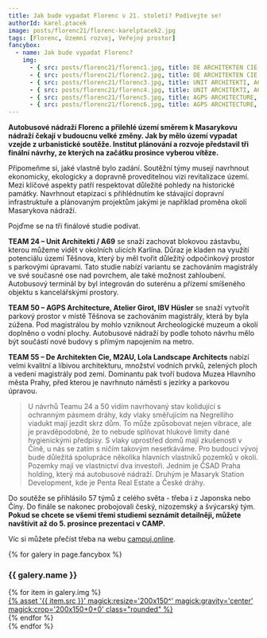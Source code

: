 ```yaml
---
title: Jak bude vypadat Florenc v 21. století? Podívejte se! 
authorId: karel.ptacek
image: posts/florenc21/florenc-karelptacek2.jpg
tags: [Florenc, Územní rozvoj, Veřejný prostor]
fancybox:
  - name: Jak bude vypadat Florenc?
    img:
      - { src: posts/florenc21/florenc1.jpg, title: DE ARCHITEKTEN CIE., M2AU, LOLA LANDSCAPE ARCHITECTS - Při průchodu pod Magistrálou návštěvník zažívá mnoho-vrstvou městskou krajinu v níž se setkávají různé světy: pěší park, zklidněný proud aut a lidé, kteří se pod stropem přeměněných viaduktů scházejí při sportu, hře, trhu nebo malém koncertu. }
      - { src: posts/florenc21/florenc2.jpg, title: DE ARCHITEKTEN CIE., M2AU, LOLA LANDSCAPE ARCHITECTS - Mezi oblouky dvou tratí Negreli se nachází velmi atraktivní a rušné náměstí obklopené bary a restauracemi. Při pozorování přijíždějících a odjíždějících autobusů si můžete vychutnat pivo a občerstvení na jednom z mnoha piknikových stolků. }
      - { src: posts/florenc21/florenc3.jpg, title: UNIT ARCHITEKTI, A69 – ARCHITEKTI, MARKO&PLACEMAKERS - Vzniká lokalita s vlastním charakterem a identitou, splňující nejpřísnější standardy 21. století: kompaktní, polyfunkční, enviromentálně i ekonomicky udržitelná. Zároveň však lokalita přirozeně navazující na okolní pražské historické prostředí: struktura městských bloků, kde domy lidského měřítka vymezuji živá veřejná prostranství. Lokalita s nejvyšší ambici, přitom ale neokázalá a schopná srůst se svým okolím. Kus města respektující danosti místa i obrovskou škálu budoucího využiti. Řešení na pohled složité na papíře a při tom intuitivní a přívětivé pro skutečné užívání. }
      - { src: posts/florenc21/florenc4.jpg, title: UNIT ARCHITEKTI, A69 – ARCHITEKTI, MARKO&PLACEMAKERS - Vzniká lokalita s vlastním charakterem a identitou, splňující nejpřísnější standardy 21. století: kompaktní, polyfunkční, enviromentálně i ekonomicky udržitelná. Zároveň však lokalita přirozeně navazující na okolní pražské historické prostředí: struktura městských bloků, kde domy lidského měřítka vymezuji živá veřejná prostranství. Lokalita s nejvyšší ambici, přitom ale neokázalá a schopná srůst se svým okolím. Kus města respektující danosti místa i obrovskou škálu budoucího využiti. Řešení na pohled složité na papíře a při tom intuitivní a přívětivé pro skutečné užívání. }  
      - { src: posts/florenc21/florenc5.jpg, title: AGPS ARCHITECTURE, ATELIER GIROT, IBV HÜSLER - Jádrem navrhovaného území je park Těšnov, který bude revitalizován a rozšířen tak, aby se propojil s nábřežím Vltavy na severu a dosáhl až ke kolejišti Masarykova nádraží v jižní části lokality. }
      - { src: posts/florenc21/florenc6.jpg, title: AGPS ARCHITECTURE, ATELIER GIROT, IBV HÜSLER - Jádrem navrhovaného území je park Těšnov, který bude revitalizován a rozšířen tak, aby se propojil s nábřežím Vltavy na severu a dosáhl až ke kolejišti Masarykova nádraží v jižní části lokality. }
---
```


**Autobusové nádraží Florenc a přilehlé území směrem k Masarykovu nádraží čekají v budoucnu velké změny. Jak by mělo území vypadat vzejde z urbanistické soutěže. Institut plánování a rozvoje představil tři finální návrhy, ze kterých na začátku prosince vyberou vítěze.**

Připomeňme si, jaké vlastně bylo zadání. Soutěžní týmy musejí navrhnout ekonomicky, ekologicky a dopravně proveditelnou vizi revitalizace území. Mezi klíčové aspekty patří respektovat důležité pohledy na historické památky. Navrhnout etapizaci s přihlédnutím ke stávající dopravní infrastruktuře a plánovaným projektům jakými je například proměna okolí Masarykova nádraží.

Pojďme se na tři finálové studie podívat. 

**TEAM 24 – Unit Architekti / A69** se snaží zachovat blokovou zástavbu, kterou můžeme vidět v okolních ulicích Karlína. Důraz je kladen na využití potenciálu území Těšnova, který by měl tvořit důležitý odpočinkový prostor s parkovými úpravami. Tato studie nabízí variantu se zachováním magistrály ve své současné ose nad povrchem, ale také možnost zahloubení. Autobusový terminál by byl integrován do suterénu a přízemí smíšeného objektu s kancelářskými prostory. 

**TEAM 50 – AGPS Architecture, Atelier Girot, IBV Hüsler** se snaží vytvořit parkový prostor v místě Těšnova se zachováním magistrály, která by byla zúžena. Pod magistrálou by mohlo vzniknout Archeologické muzeum a okolí doplněno o vodní plochy. Autobusové nádraží by podle tohoto návrhu mělo být součástí nové budovy s přímým napojením na metro.

**TEAM 55 – De Architekten Cie, M2AU, Lola Landscape Architects** nabízí velmi kvalitní a líbivou architekturu, množství vodních prvků, zelených ploch a vedení magistrály pod zemí. Dominantu pak tvoří budova Muzea Hlavního města Prahy, před kterou je navrhnuto náměstí s jezírky a parkovou úpravou. 

>U návrhů Teamu 24 a 50 vidím navrhovaný stav kolidující s ochranným pásmem dráhy, kdy vlaky směřujícím na Negrelliho viadukt mají jezdit skrz dům. To může způsobovat nejen vibrace, ale je pravděpodobné, že to nebude splňovat hlukové limity dané hygienickými předpisy. S vlaky uprostřed domů mají zkušenosti v Číně, u nás se zatím s ničím takovým nesetkáváme. Pro budoucí vývoj bude důležitá spolupráce několika hlavních vlastníků pozemků v okolí. Pozemky mají ve vlastnictví dva investoři. Jedním je ČSAD Praha holding, který má autobusové nádraží. Druhým je Masaryk Station Development, kde je Penta Real Estate a České dráhy.

Do soutěže se přihlásilo 57 týmů z celého světa - třeba i z Japonska nebo Číny. Do finále se nakonec probojovali český, nizozemský a švýcarský tým. **Pokud se chcete se všemi třemi studiemi seznámit detailněji, můžete navštívit až do 5. prosince prezentaci v CAMP.**

Víc si můžete přečíst třeba na webu [campuj.online](https://www.campuj.online/blog/nova-florenc-kdo-vybere-viteze).

{% for galery in page.fancybox %}
<div class="mt-4">
  <h3>{{ galery.name }}</h3>
  <div class="grid grid-cols-4 gap-4">
  {% for item in galery.img %}
    <div class="">
      <a data-fancybox="gallery" href="{% asset '{{ item.src }}' @path %}" data-caption="{{ item.title }}">{% asset '{{ item.src }}' magick:resize='200x150^' magick:gravity='center' magick:crop='200x150+0+0' class="rounded" %}</a>
    </div>
  {% endfor %}
  </div>
</div>
{% endfor %}
